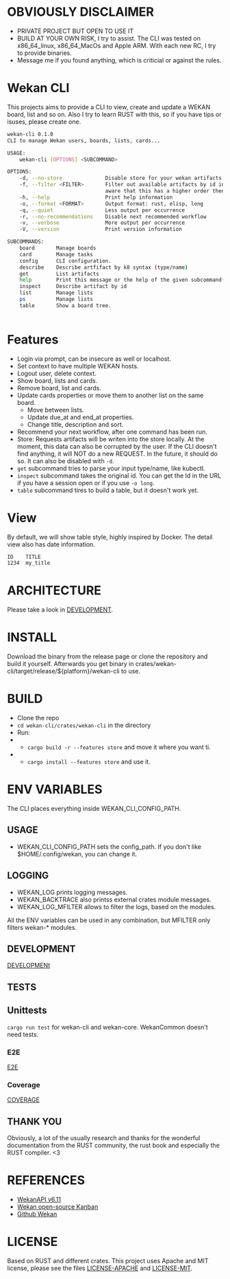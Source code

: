 # OBVIOUSLY DISCLAIMER

- PRIVATE PROJECT BUT OPEN TO USE IT
- BUILD AT YOUR OWN RISK, I try to assist. The CLI was tested on x86_64_linux, x86_64_MacOs and Apple ARM. With each new RC, I try to provide binaries.
- Message me if you found anything, which is criticial or against the rules.


# Wekan CLI


This projects aims to provide a CLI to view, create and update a WEKAN board, list and so on.
Also I try to learn RUST with this, so if you have tips or isuses, please create one.


```sh
wekan-cli 0.1.0
CLI to manage Wekan users, boards, lists, cards...

USAGE:
    wekan-cli [OPTIONS] <SUBCOMMAND>

OPTIONS:
    -d, --no-store              Disable store for your wekan artifacts
    -f, --filter <FILTER>       Filter out available artifacts by id in format: b:..,l:..,c:.. Be
                                aware that this has a higher order then the name
    -h, --help                  Print help information
    -o, --format <FORMAT>       Output format: rust, elisp, long
    -q, --quiet                 Less output per occurrence
    -r, --no-recommendations    Disable next recommended workflow
    -v, --verbose               More output per occurrence
    -V, --version               Print version information

SUBCOMMANDS:
    board       Manage boards
    card        Manage tasks
    config      CLI configuration.
    describe    Describe artfifact by k8 syntax (type/name)
    get         List artifacts
    help        Print this message or the help of the given subcommand(s)
    inspect     Describe artifact by id
    list        Manage lists
    ps          Manage lists
    table       Show a board tree.
    
```


# Features

- Login via prompt, can be insecure as well or localhost.
- Set context to have multiple WEKAN hosts.
- Logout user, delete context.
- Show board, lists and cards.
- Remove board, list and cards.
- Update cards properties or move them to another list on the same board.
  - Move between lists.
  - Update due_at and end_at properties.
  - Change title, description and sort.
- Recommend your next workflow, after one command has been run.
- Store: Requests artifacts will be writen into the store locally. At the moment, this data can also be corrupted by the user.
  If the CLI doesn't find anything, it will NOT do a new REQUEST. In the future, it should do so. It can also be disabled with `-d`.
- `get` subcommand tries to parse your input type/name, like kubectl.
- `inspect` subcommand takes the original id. You can get the Id in the URL if you have a session open or if you use `-o long`.
- `table` subcommand tires to build a table, but it doesn't work yet.


# View

By default, we will show table style, highly inspired by Docker. The detail view also has date information.

```sh
ID    TITLE
1234  my_title
```


# ARCHITECTURE

Please take a look in [DEVELOPMENT](./DEVELOPMENT.md).


# INSTALL

Download the binary from the release page or clone the repository and build it yourself.
Afterwards you get binary in crates/wekan-cli/target/release/${platform}/wekan-cli to use.

# BUILD 


- Clone the repo
- `cd wekan-cli/crates/wekan-cli` in the directory
- Run:
- - `cargo build -r --features store` and move it where you want ti.
- - `cargo install --features store` and use it.

# ENV VARIABLES

The CLI places everything inside WEKAN_CLI_CONFIG_PATH.

## USAGE

- WEKAN_CLI_CONFIG_PATH sets the config_path. If you don't like $HOME/.config/wekan, you can change it.

## LOGGING

- WEKAN_LOG prints logging messages.
- WEKAN_BACKTRACE also printss external crates module messages.
- WEKAN_LOG_MFILTER allows to filter the logs, based on the modules.

All the ENV variables can be used in any combination, but MFILTER only filters wekan-* modules.


## DEVELOPMENT

[DEVELOPMENt](.DEVELOPMENT.md)

## TESTS

## Unittests

`cargo run test` for wekan-cli and wekan-core. WekanCommon doesn't need tests.


### E2E

[E2E](./E2E.md)

### Coverage

[COVERAGE](./COVERAGE.md)


## THANK YOU

Obviously, a lot of the usually research and thanks for the wonderful documentation from the RUST community, the rust book and especially the RUST compiler.  <3


# REFERENCES

- [WekanAPI v6.11](https://wekan.github.io/api/v6.11/#wekan-rest-api)
- [Wekan open-source Kanban](https://wekan.github.io/)
- [Github Wekan](https://github.com/wekan/wekan)


# LICENSE

Based on RUST and different crates. This project uses Apache and MIT license, please see the files [LICENSE-APACHE](./LICENSE-APACHE) and [LICENSE-MIT](./LICENSE-MIT).
